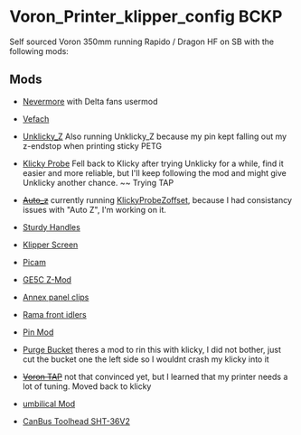 # Voron_Printer_klipper_config BCKP
Self sourced Voron 350mm running Rapido / Dragon HF on SB with the following mods:

## Mods
- [Nevermore](https://github.com/nevermore3d/Nevermore_Micro)
    with Delta fans usermod

- [Vefach](https://github.com/VoronDesign/VoronUsers/tree/master/printer_mods/KevinAkaSam/VEFACH)

- [Unklicky_Z](https://github.com/majarspeed/Unklicky)
    Also running Unklicky_Z because my pin kept falling out my z-endstop when printing sticky PETG
    
- [Klicky Probe](https://github.com/jlas1/Klicky-Probe) Fell back to Klicky after trying Unklicky for a while, find it easier and more reliable, but I'll keep following the mod and might give Unklicky another chance. ~~ Trying TAP

- ~~[Auto_z](https://github.com/protoloft/klipper_z_calibration)~~ currently running [KlickyProbeZoffset](https://github.com/T4KUUY4/Voron-Stuff/tree/main/KlickyProbeZoffset), because I had consistancy issues with "Auto Z", I'm working on it. 

- [Sturdy Handles](https://github.com/VoronDesign/VoronUsers/tree/master/printer_mods/jeoje/Sturdy_Handles)

- [Klipper Screen](https://klipperscreen.readthedocs.io/en/latest/)

- [Picam](https://github.com/VoronDesign/VoronUsers/tree/master/printer_mods/richardjm/picam-corner)

- [GE5C Z-Mod](https://github.com/hartk1213/MISC/tree/main/Voron%20Mods/Voron%202/2.4/Voron2.4_GE5C)

- [Annex panel clips](https://github.com/Annex-Engineering/Other_Printer_Mods/tree/master/All_Printers/Annex_Panel_2020_Clips_and_Hinges/panel_clips_and_corners)

- [Rama front idlers](https://github.com/Ramalama2/Voron-2-Mods/tree/main/Front_Idlers)

- [Pin Mod](https://github.com/hartk1213/MISC/tree/main/Voron%20Mods/Voron%202/2.4/Voron2.4_Pins_Mod)

- [Purge Bucket](https://github.com/VoronDesign/VoronUsers/tree/master/abandoned_mods/printer_mods/edwardyeeks/Decontaminator_Purge_Bucket_&_Nozzle_Scrubber)
    theres a mod to rin this with klicky, I did not bother, just cut the bucket one the left side so I wouldnt crash my klicky into it

- ~~[Voron TAP](https://github.com/VoronDesign/Voron-Tap)~~
    not that convinced yet, but I learned that my printer needs a lot of tuning. 
    Moved back to klicky

- [umbilical Mod](https://github.com/hartk1213/MISC/tree/main/Voron%20Mods/Voron%202/2.4/Voron2.4_umbilical_strain_relief)

- [CanBus Toolhead SHT-36V2](https://mellow-3d.github.io/fly-sht36_v2_general.html)
    
